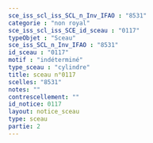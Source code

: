 ```yaml
---
sce_iss_scl_iss_SCL_n_Inv_IFAO : "8531"
categorie : "non royal"
sce_iss_scl_iss_SCE_id_sceau : "0117"
typeObjet : "Sceau"
sce_iss_SCL_n_Inv_IFAO : "8531"
id_sceau : "0117"
motif : "indéterminé"
type_sceau : "cylindre"
title: sceau n°0117
scelles: "8531"
notes: ""
contrescellement: ""
id_notice: 0117
layout: notice_sceau
type: sceau
partie: 2
---
```

